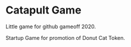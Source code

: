 # Catapult Game
 
Little game for github gameoff 2020. 

Startup Game for promotion of Donut Cat Token.

